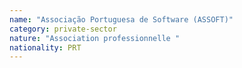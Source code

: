 ```yaml
---
name: "Associação Portuguesa de Software (ASSOFT)"
category: private-sector
nature: "Association professionnelle "
nationality: PRT
---
```

    